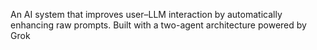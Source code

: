 An AI system that improves user–LLM interaction by automatically enhancing raw prompts. Built with a two-agent architecture powered by Grok
